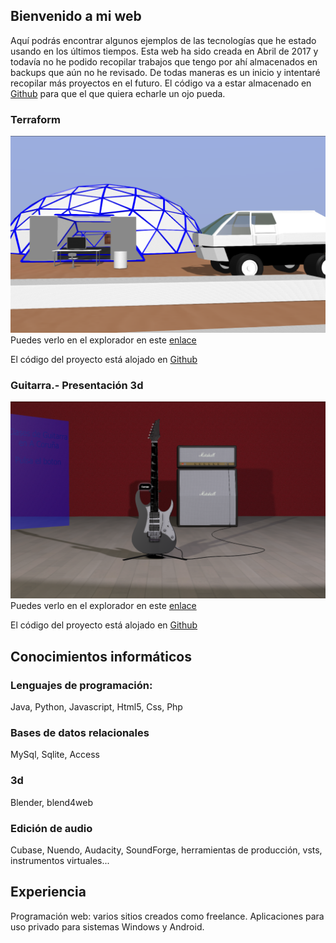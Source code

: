 ## Bienvenido a mi web

Aquí podrás encontrar algunos ejemplos de las tecnologías que he estado usando en los últimos tiempos. Esta web ha sido creada en Abril de 2017 y todavía no he podido recopilar trabajos que tengo por ahí almacenados en backups que aún no he revisado. De todas maneras es un inicio y intentaré recopilar más proyectos en el futuro. El código va a estar almacenado en [Github](https://github.com/MarcosCalvi) para que el que quiera echarle un ojo pueda.

### Terraform
![terraform](assets/terraform_01.png)
Puedes verlo en el explorador en este [enlace](https://marcoscalvi.github.io/Terraform/)

El código del proyecto está alojado en [Github](https://github.com/MarcosCalvi/Terraform)

### Guitarra.- Presentación 3d
![terraform](assets/guitar_presentation_01.png)
Puedes verlo en el explorador en este [enlace](https://marcoscalvi.github.io/GuitarPresentation/)

El código del proyecto está alojado en [Github](https://github.com/MarcosCalvi/GuitarPresentation)

## Conocimientos informáticos

### Lenguajes de programación: 
Java, Python, Javascript, Html5, Css, Php
### Bases de datos relacionales
MySql, Sqlite, Access
### 3d
Blender, blend4web
### Edición de audio
Cubase, Nuendo, Audacity, SoundForge, herramientas de producción, vsts, instrumentos virtuales...

## Experiencia
Programación web: varios sitios creados como freelance. Aplicaciones para uso privado para sistemas Windows y Android.  
